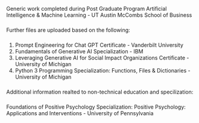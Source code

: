 Generic work completed during Post Graduate Program Artificial Intelligence & Machine Learning - UT Austin McCombs School of Business
###
###
Further files are uploaded based on the following:
###
1. Prompt Engineering for Chat GPT Certificate - Vanderbilt University
2. Fundamentals of Generative AI Specialization - IBM
3. Leveraging Generative AI for Social Impact Organizations Certificate - University of Michigan
4. Python 3 Programming Specialization: Functions, Files & Dictionaries - University of Michigan
###
###
Additional information realted to non-technical education and specilization:
###
Foundations of Positive Psychology Specialization: Positive Psychology: Applications and Interventions - University of Pennsylvania

